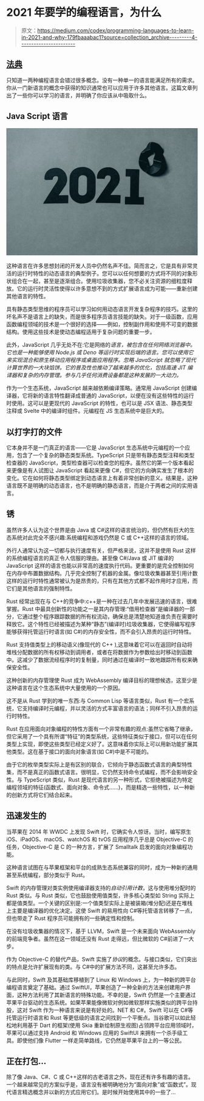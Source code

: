 # 2021 年要学的编程语言，为什么

> 原文：<https://medium.com/codex/programming-languages-to-learn-in-2021-and-why-179fbaaabac1?source=collection_archive---------4----------------------->

## [法典](http://medium.com/codex)

只知道一两种编程语言会错过很多概念。没有一种单一的语言能满足所有的需求。你从一门新语言的概念中获得的知识通常也可以应用于许多其他语言。这篇文章列出了一些你可以学习的语言，并明确了你应该从中吸取什么。

## Java Script 语言

![](img/356fd3f60b17faa14601928ab272bf4a.png)

这种语言在许多思想封闭的开发人员中仍然名声不佳。简而言之，它是具有非常灵活的运行时特性的动态语言的典型例子。您可以以任何想要的方式将不同的对象形状组合在一起，甚至是逐渐组合。使用垃圾收集器，您不必关注资源的细粒度释放。它的运行时灵活性使得以许多意想不到的方式扩展语言成为可能——重新创建其他语言的特性。

具有静态类型思维的程序员可以学习如何用动态语言开发复杂程序的技巧。这里的坏名声不是语言上的缺失，而是很多程序员语言技能的缺失。对于一级函数，应用函数编程领域的技术是一个很好的选择——例如，控制副作用和使用不可变的数据结构。使用这些技术是使动态编程适用于复杂问题的重要一步。

此外，JavaScript 几乎无处不在:它是网络的*语言，被包含在任何网络浏览器中。它也是一种能够使用 Node.js 或 Deno 等运行时实现后端的语言。您可以使用它来实现混合和原生移动应用程序或桌面应用程序。忽略 JavaScript 就忽略了现代计算世界的一大块馅饼。它的普及性也推动了越来越多的优化，包括高速 JIT 编译器和复杂的内存管理。参与几乎任何消费设备都是这种发展的一大动力。*

作为一个生态系统，JavaScript 越来越依赖编译策略。通常用 JavaScript 创建编译器，它将新的语言特性翻译成普通的 JavaScript，以便在没有这些特性的运行时使用。这可以是更现代的 JavaScript 的特性，也可以是 JSX 语法、静态类型注释或 Svelte 中的编译时组件。元编程在 JS 生态系统中是巨大的。

## 以打字打的文件

它本身并不是一门真正的语言——它是 JavaScript 生态系统中元编程的一个应用，包含了一个复杂的静态类型系统。TypeScript 只是带有静态类型注释和类型检查器的 JavaScript，类型检查器可以检查您的程序。虽然它的第一个版本看起来更像是有人试图让 JavaScript 看起来更像 C#，但它的方向确实发生了根本的变化。它在如何将静态类型绑定到动态语言上有着非常创新的意义。结果是，这种语言既不是明确的动态语言，也不是明确的静态语言，而是介于两者之间的实用语言。

## 锈

虽然许多人认为这个世界是由 Java 或 C#这样的语言统治的，但仍然有巨大的生态系统对此完全不感兴趣:系统编程和游戏仍然是 C 或 C++这样的语言的领域。

外行人通常认为这一切都与执行速度有关，但严格来说，这并不是使用 Rust 这样的系统编程语言的真正令人信服的理由。甚至像 C#/Java 或 JIT 编译的 JavaScript 这样的语言也能以非常高的速度执行代码。更重要的是完全控制如何在内存中布置数据结构。几乎完全控制了机器的金属。像垃圾收集器甚至引用计数这样的运行时特性通常被认为是昂贵的，只有在其他方式都不起作用时才应用，而它们是其他语言的强制特性。

Rust 经常出现在与 C++的竞争中:c++是一种在过去几年中发展迅速的语言，很难掌握。Rust 中最具创新性的功能之一是其内存管理:“借用检查器”是编译器的一部分，它通过整个程序跟踪数据的所有权流动，确保总是清楚地知道谁负责在需要时释放它。这个特性已经被描述为某种“静态”(编译时)垃圾收集器，它使得编写程序能够获得托管运行时语言(如 C#)的内存安全性，而不会引入昂贵的运行时特性。

Rust 支持值类型上的移动语义(像现代的 C++ ),这意味着它可以在返回时自动将堆栈分配数据的所有权移动到调用者，或者在将数据作为参数给出时移动到函数中。这减少了数据流经程序时的复制量，同时通过在编译时一致地跟踪所有权来确保安全性。

这种创新的内存管理使 Rust 成为 WebAssembly 编译目标的理想候选，这至少是这种语言在这个生态系统中大量使用的一个原因。

这不是从 Rust 学到的唯一东西:与 Common Lisp 等语言类似，Rust 有一个宏系统，它支持编译时元编程，并以灵活的方式丰富语言的语法；同样不引入昂贵的运行时特性。

Rust 在应用面向对象编程的特性方面有一个非常有趣的观点:虽然它省略了继承，但它采用了一个具有所谓“特征”的类型系统，这些特征类似于接口，但可以在任何类型上实现，即使这些类型已经定义好了。这意味着你实际上可以用新功能扩展其他类型。这在基于接口的面向对象语言(如 C#)中是不可能的。

由于它的枚举类型实际上是有区别的联合，它倾向于静态函数式语言的典型特性集，而不是真正的函数式语言。很明显，它仍然支持命令式编程，而不会影响安全性。与 TypeScript 类似，Rust 是现代语言的另一种形式，它拒绝被描述为特定编程领域的特征(函数式、面向对象、命令式……)，而是精选一些特性，以一种新的创新方式将它们结合起来。

## 迅速发生的

当苹果在 2014 年 WWDC 上发现 Swift 时，它确实令人惊讶。当时，编写原生 iOS、iPadOS、macOS、watchOS 和 tvOS 应用程序几乎总是 Objective-C 的任务，Objective-C 是 C 的一种方言，扩展了 Smalltalk 启发的面向对象编程功能。

这种语言试图在与苹果框架和平台的成熟生态系统兼容的同时，成为一种新的通用甚至系统编程，部分类似于 Rust。

Swift 的内存管理对类实例使用编译器支持的*自动引用计数*，这与使用堆分配时的 Rust 类似。与 Rust 类似，它也鼓励使用值类型，许多核心类型如 String 实际上都是值类型。一个关键的区别是:一个值类型实际上是被装箱(堆分配)还是在堆栈上主要是编译器的优化决定。这使 Swift 的易用性向 C#等托管语言转移了一点，但也带走了 Rust 程序员可能拥有的一些确定性和控制。

在没有垃圾收集器的情况下，基于 LLVM，Swift 是一个未来面向 WebAssembly 的前端竞争者。虽然在这一领域还没有 Rust 走得远，但比微软的 C#前进了一大步。

作为 Objective-C 的替代产品，Swift 实施了*协议*的概念。与接口类似，它们突出的特点是允许扩展现有的类。与 C#中的扩展方法不同，这甚至允许多态。

与此同时，Swift 及其基础库移植到了 Linux 和 Windows 上，为一种新的跨平台编程语言奠定了基础。通过 SwiftUI，苹果创造了一种全新的方法来创建用户界面，这种方法利用了其新语言的特殊功能。不幸的是，Swift 仍然是一个主要通过苹果平台驱动的生态系统。如果苹果能像微软对例如微软那样实施类似的跨平台持股，这对 Swift 作为一种语言来说是有好处的。NET 和 C#。Swift 可以在 C#等托管运行时语言和 Rust 等更低级的语言之间找到一个平衡点。当谷歌可以如此轻松地利用基于 Dart 的框架(使用 Skia 重新绘制原生视图)占领跨平台应用领域时，苹果可以通过支持 Android 和 Windows 应用的 SwiftUI 来拥有一个杀手级工具。即使他们像 Flutter 一样走简单路线，它仍然是苹果平台上的一等公民。

## 正在打包…

除了像 Java、C#、C 或 C++这样的古老语言之外，现在还有许多有趣的语言。一个越来越常见的方案似乎是，语言没有被明确地分为“面向对象”或“函数式”。现代语言精选概念并以新的方式应用它们。是时候开始使用其中的一些了…